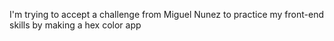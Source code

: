 I'm trying to accept a challenge from Miguel Nunez to practice my front-end skills by making a hex color app
